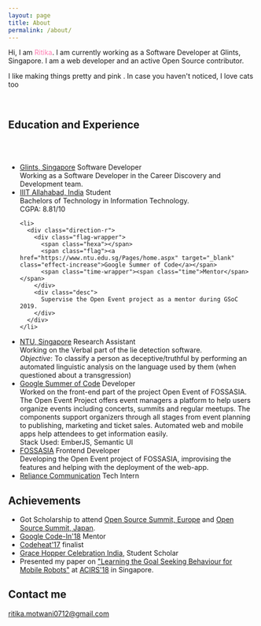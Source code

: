 ```yaml
---
layout: page
title: About
permalink: /about/
---
```


<p>Hi, I am <span style="color: #FE7BB0">Ritika</span>. I am currently working as a Software Developer at Glints, Singapore. I am a web developer and an 
active Open Source contributor.</p>
<p>I like making things pretty and pink <i class='fas fa-star' id="star"></i>. In case you haven't noticed, I love cats too <i class="fab fa-github-square" id="paw"></i></p>
&nbsp;
&nbsp;

## Education and Experience
<br/>
<br/>

<ul class="timeline">
  <!-- Item 1 -->
  <li>
      <div class="direction-r">
        <div class="flag-wrapper">
          <span class="hexa"></span>
          <span class="flag"><a href="https://glints.com" target="_blank" class="effect-increase">Glints, Singapore</a></span>
          <span class="time-wrapper"><span class="time">Software Developer</span></span>
        </div>
        <div class="desc">
            Working as a Software Developer in the Career Discovery and Development team.
        </div>
      </div>
    </li>
  <li>
    <div class="direction-l">
      <div class="flag-wrapper">
        <span class="hexa"></span>
        <span class="flag"><a href="https://iiita.ac.in" target="_blank" class="effect-increase">IIIT Allahabad, India</a></span>
        <span class="time-wrapper"><span class="time">Student</span></span>
      </div>
      <div class="desc">
        Bachelors of Technology in Information Technology.<br/>
        CGPA: 8.81/10<br/>
      </div>
    </div>
  </li>

  <!-- Item 2 -->
    <li>
      <div class="direction-r">
        <div class="flag-wrapper">
          <span class="hexa"></span>
          <span class="flag"><a href="https://www.ntu.edu.sg/Pages/home.aspx" target="_blank" class="effect-increase">Google Summer of Code</a></span>
          <span class="time-wrapper"><span class="time">Mentor</span></span>
        </div>
        <div class="desc">
          Supervise the Open Event project as a mentor during GSoC 2019.
        </div>
      </div>
    </li>
  <li>
    <div class="direction-l">
      <div class="flag-wrapper">
        <span class="hexa"></span>
        <span class="flag"><a href="https://www.ntu.edu.sg/Pages/home.aspx" target="_blank" class="effect-increase">NTU, Singapore</a></span>
        <span class="time-wrapper"><span class="time">Research Assistant</span></span>
      </div>
      <div class="desc">
        Working on the Verbal part of the lie detection software. <br />
        <i>Objective</i>: To classify a person as deceptive/truthful by performing an automated linguistic analysis on the language used by them (when questioned about a transgression)
      </div>
    </div>
  </li>
  <li>
    <div class="direction-r">
      <div class="flag-wrapper">
        <span class="hexa"></span>
        <span class="flag"><a href="https://summerofcode.withgoogle.com/" target="_blank" class="effect-increase">Google Summer of Code</a></span>
        <span class="time-wrapper"><span class="time">Developer</span></span>
      </div>
      <div class="desc">Worked on the front-end part of the project Open Event of FOSSASIA. The Open Event Project offers event managers a platform to help users organize events including concerts, summits and regular meetups. The components support organizers through all stages from event planning to publishing, marketing and ticket sales. Automated web and mobile apps help attendees to get information easily.<br />
        Stack Used: EmberJS, Semantic UI
      </div>
    </div>
  </li>

  <!-- Item 3 -->
  <li>
    <div class="direction-l">
      <div class="flag-wrapper">
        <span class="hexa"></span>
        <span class="flag"><a href="http://fossasia.org/" target="_blank" class="effect-increase">FOSSASIA</a></span>
        <span class="time-wrapper"><span class="time">Frontend Developer</span></span>
      </div>
      <div class="desc">Developing the Open Event project of FOSSASIA, improvising the features and helping with the deployment of the web-app.</div>
    </div>
  </li>
  <li>
    <div class="direction-r">
      <div class="flag-wrapper">
        <span class="hexa"></span>
        <span class="flag"><a href="https://rcom.co.in/" target="_blank" class="effect-increase">Reliance Communication</a></span>
        <span class="time-wrapper"><span class="time">Tech Intern</span></span>
      </div>
    </div>
  </li>
</ul>


<div id="tuna" class="scrolling"></div>
<script>
var animationStarted = false;
window.onscroll = function (e) {
if(!animationStarted){
document.getElementById("tuna").classList.remove('scrolling');
setTimeout(function(){animationStarted=false},1000);

}
isScrolling=true;
setTimeout(function(){
document.getElementById("tuna").classList.add('scrolling');
animationStarted=true
}, 100);
}
</script>


## Achievements

* Got Scholarship to attend <a href="https://events.linuxfoundation.org/events/open-source-summit-europe-2019/" target="_blank"><span class="underline--magical">Open Source Summit, Europe</span></a> and <a href="https://events.linuxfoundation.org/events/open-source-summit-japan-2019/attend/about/" target="_blank"><span class="underline--magical">Open Source Summit, Japan</span></a>.
* <a href="https://codein.withgoogle.com/" target="_blank"><span class="underline--magical">Google Code-In'18</span></a> Mentor
* <a href="https://2017.codeheat.org/" target="_blank"><span class="underline--magical">Codeheat'17</span></a> finalist
* <a href="http://ghcindia.anitab.org/" target="_blank"><span class="underline--magical">Grace Hopper Celebration India</span></a>, Student Scholar
* Presented my paper on <a href="https://ieeexplore.ieee.org/abstract/document/8467230" target="_blank"><span class="underline--magical">"Learning the Goal Seeking Behaviour for Mobile Robots"</span></a> at <a href="http://www.acirs.org/" target="_blank"><span class="underline--magical">ACIRS'18</span></a> in Singapore.


## Contact me

[ritika.motwani0712@gmail.com](mailto:ritika.motwani0712@gmail.com)
